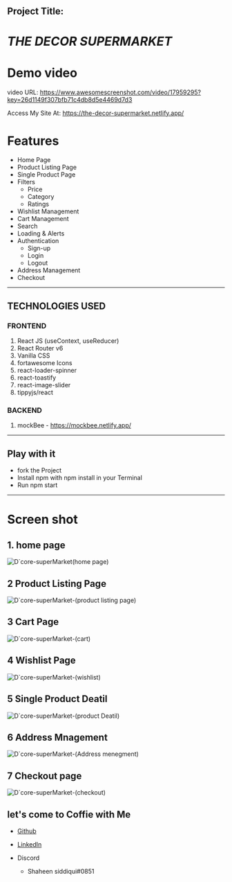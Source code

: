 ## Project Title:
# ***THE DECOR SUPERMARKET***

# Demo video
  video URL:         https://www.awesomescreenshot.com/video/17959295?key=26d1149f307bfb71c4db8d5e4469d7d3

  Access My Site At: https://the-decor-supermarket.netlify.app/

# Features
- Home Page
- Product Listing Page
- Single Product Page
- Filters 
  - Price
  - Category
  - Ratings
- Wishlist Management
- Cart Management
- Search
- Loading & Alerts
- Authentication
   - Sign-up
   - Login
   - Logout
- Address Management
- Checkout

---

## TECHNOLOGIES USED

### FRONTEND

1. React JS (useContext, useReducer)
2. React Router v6
3. Vanilla CSS
4. fortawesome Icons
5. react-loader-spinner
6. react-toastify
7. react-image-slider
8. tippyjs/react

### BACKEND

1. mockBee - https://mockbee.netlify.app/

---

## Play with it
- fork the Project
- Install npm with npm install in your Terminal
- Run npm start
 
 -----
# Screen shot
## 1. home page
 ![D`core-superMarket(home page)](https://github.com/Shaheen-Siddiqui/-The-Decor-SuperMarket/assets/95218912/5a8cb73f-b75b-424d-8719-31a24f4e22af)
 
## 2 Product Listing Page
 ![D`core-superMarket-(product listing page)](https://github.com/Shaheen-Siddiqui/-The-Decor-SuperMarket/assets/95218912/8f3b3451-b14f-4b00-9b86-a8f227578741)
 
## 3 Cart Page
![D`core-superMarket-(cart)](https://github.com/Shaheen-Siddiqui/-The-Decor-SuperMarket/assets/95218912/ac23d03c-57a8-4ca9-bd76-f85eb32ecf14)

## 4 Wishlist Page
![D`core-superMarket-(wishlist)](https://github.com/Shaheen-Siddiqui/-The-Decor-SuperMarket/assets/95218912/623056b3-378b-439a-80b9-a6d760812529)

## 5 Single Product Deatil
![D`core-superMarket-(product Deatil)](https://github.com/Shaheen-Siddiqui/-The-Decor-SuperMarket/assets/95218912/221f3b94-2864-4548-be7d-9bd3fb969f85)

## 6 Address Mnagement 
![D`core-superMarket-(Address menegment)](https://github.com/Shaheen-Siddiqui/-The-Decor-SuperMarket/assets/95218912/365ee979-6983-48ea-b3ab-189cb6e6772e)

## 7 Checkout page
![D`core-superMarket-(checkout)](https://github.com/Shaheen-Siddiqui/-The-Decor-SuperMarket/assets/95218912/16a09872-28c1-42de-9479-33ac9a3926ea)


## let's come to Coffie with Me

  * [Github](https://github.com/Shaheen-Siddiqui/)

  * [LinkedIn](https://www.linkedin.com/in/shaheen-siddiqui-7067ab22a/)

  * Discord
    - Shaheen siddiqui#0851

